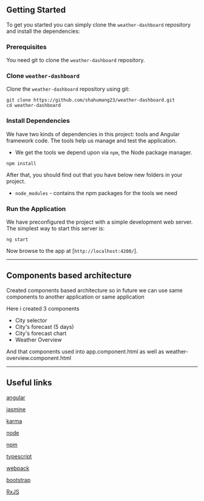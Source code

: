 ## Getting Started

To get you started you can simply clone the `weather-dashboard` repository and install the dependencies:

### Prerequisites

You need git to clone the `weather-dashboard` repository.

### Clone `weather-dashboard`

Clone the `weather-dashboard` repository using git:

```
git clone https://github.com/shahumang23/weather-dashboard.git
cd weather-dashboard
```

### Install Dependencies

We have two kinds of dependencies in this project: tools and Angular framework code. The tools help
us manage and test the application.

* We get the tools we depend upon via `npm`, the Node package manager.

```
npm install
```

After that, you should find out that you have
below new folders in your project.

* `node_modules` - contains the npm packages for the tools we need

### Run the Application

We have preconfigured the project with a simple development web server. The simplest way to start
this server is:

```
ng start
```

Now browse to the app at [`http://localhost:4200/`].

***

## Components based architecture

Created components based architecture so in future we can use same components to another application or same application

Here i created 3 components

- City selector
- City's forecast (5 days)
- City's forecast chart
- Weather Overview

And that components used into app.component.html as well as weather-overview.component.html

***

## Useful links
[angular](https://angular.io/)

[jasmine](https://jasmine.github.io/)

[karma](https://karma-runner.github.io/)

[node](https://nodejs.org/)

[npm](https://www.npmjs.org/)

[typescript](https://www.typescriptlang.org/)

[webpack](https://webpack.js.org/)

[bootstrap](https://getbootstrap.com/)

[RxJS](https://angular.io/guide/rx-library)

